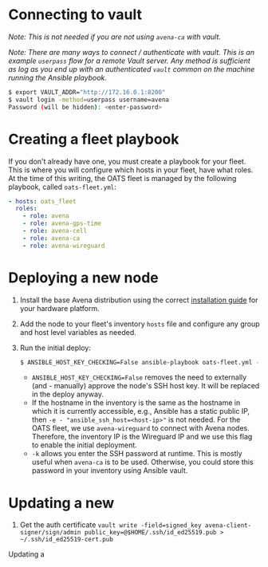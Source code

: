 # Connecting to vault

_Note: This is not needed if you are not using `avena-ca` with vault._

_Note: There are many ways to connect / authenticate with vault. This is an
example `userpass` flow for a remote Vault server. Any method is sufficient as
log as you end up with an authenticated `vault` common on the machine running
the Ansible playbook._

```bash
$ export VAULT_ADDR="http://172.16.0.1:8200"
$ vault login -method=userpass username=avena
Password (will be hidden): <enter-password>
```

# Creating a fleet playbook

If you don't already have one, you must create a playbook for your fleet. This
is where you will configure which hosts in your fleet, have what roles. At the
time of this writing, the OATS fleet is managed by the following playbook,
called `oats-fleet.yml`:

```yml
- hosts: oats_fleet
  roles:
    - role: avena
    - role: avena-gps-time
    - role: avena-cell
    - role: avena-ca
    - role: avena-wireguard
```

# Deploying a new node

1. Install the base Avena distribution using the correct [installation
   guide](../hardware/) for your hardware platform.
2. Add the node to your fleet's inventory `hosts` file and configure any group
   and host level variables as needed.
3. Run the initial deploy:

   ```bash
   $ ANSIBLE_HOST_KEY_CHECKING=False ansible-playbook oats-fleet.yml -i inventory/ --limit avena-apalis-dev01 -e "ansible_ssh_host=10.0.0.112" -k
   ```

   - `ANSIBLE_HOST_KEY_CHECKING=False` removes the need to externally (and -
     manually) approve the node's SSH host key. It will be replaced in the
     deploy anyway.
   - If the hostname in the inventory is the same as the hostname in which it is
     currently accessible, e.g., Ansible has a static public IP, then
     `-e - "ansible_ssh_host=<host-ip>"`
     is not needed. For the OATS fleet, we use `avena-wireguard` to connect with
     Avena nodes. Therefore, the inventory IP is the Wireguard IP and we use
     this flag to enable the initial deployment.
   - `-k` allows you enter the SSH password at runtime. This is mostly useful
     when `avena-ca` is to be used. Otherwise, you could store this password in
     your inventory using Ansible vault.

# Updating a new

1. Get the auth certificate
   `vault write -field=signed_key avena-client-signer/sign/admin public_key=@$HOME/.ssh/id_ed25519.pub > ~/.ssh/id_ed25519-cert.pub`

Updating a
